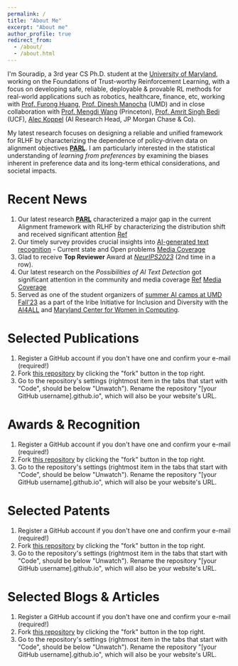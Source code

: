 ```yaml
---
permalink: /
title: "About Me"
excerpt: "About me"
author_profile: true
redirect_from: 
  - /about/
  - /about.html
---
```


I'm Souradip, a 3rd year CS Ph.D. student at the [University of Maryland](https://umd.edu/), working on the Foundations of Trust-worthy Reinforcement Learning, with a focus on developing safe, reliable, deployable & provable RL methods for real-world applications such as robotics, healthcare, finance, etc, working with [Prof. Furong Huang](https://furong-huang.com/), [Prof. Dinesh Manocha](https://www.cs.umd.edu/people/dmanocha) (UMD) and in close collaboration with [Prof. Mengdi Wang](https://mwang.princeton.edu/) (Princeton), [Prof. Amrit Singh Bedi](https://sites.google.com/view/amritsinghbedi/home) (UCF), [Alec Koppel](https://koppel.netlify.app/) (AI Research Head, JP Morgan Chase & Co).

My latest research focuses on designing a reliable and unified framework for RLHF by characterizing the dependence of policy-driven data on alignment objectives [**PARL**](https://arxiv.org/abs/2308.02585). I am particularly interested in the statistical understanding of *learning from preferences* by examining the biases inherent in preference data and its long-term ethical considerations, and societal impacts.


Recent News
======
1. Our latest research [**PARL**](https://arxiv.org/abs/2308.02585) characterized a major gap in the current Alignment framework with RLHF by characterizing the distribution shift and received significant attention [Ref]()
1. Our timely survey provides crucial insights into [AI-generated text recognition](https://arxiv.org/pdf/2310.15264.pdf) - Current state and Open problems [Media Coverage](https://twitter.com/parameterlab/status/1724126008045949257)
1. Glad to receive **Top Reviewer** Award at [*NeurIPS2023*](https://nips.cc/Conferences/2023/ProgramCommittee) (2nd time in a row). 
1. Our latest research on the *Possibilities of AI Text Detection* got significant attention in the community and media coverage [Ref](https://twitter.com/furongh/status/1645780628724502528) [Media Coverage](https://cmns.umd.edu/news-events/news/ai-generated-content-actually-detectable)
1. Served as one of the student organizers of [summer AI camps at UMD Fall'23](https://inclusion.cs.umd.edu/outreach/aisummer) as a part of the Iribe Initiative for Inclusion and Diversity
with the [AI4ALL](https://inclusion.cs.umd.edu/outreach/aisummer) and [Maryland Center for Women in Computing](https://inclusion.cs.umd.edu/mcwic).

Selected Publications
======
1. Register a GitHub account if you don't have one and confirm your e-mail (required!)
1. Fork [this repository](https://github.com/academicpages/academicpages.github.io) by clicking the "fork" button in the top right. 
1. Go to the repository's settings (rightmost item in the tabs that start with "Code", should be below "Unwatch"). Rename the repository "[your GitHub username].github.io", which will also be your website's URL.

Awards & Recognition
======
1. Register a GitHub account if you don't have one and confirm your e-mail (required!)
1. Fork [this repository](https://github.com/academicpages/academicpages.github.io) by clicking the "fork" button in the top right. 
1. Go to the repository's settings (rightmost item in the tabs that start with "Code", should be below "Unwatch"). Rename the repository "[your GitHub username].github.io", which will also be your website's URL.


Selected Patents
======
1. Register a GitHub account if you don't have one and confirm your e-mail (required!)
1. Fork [this repository](https://github.com/academicpages/academicpages.github.io) by clicking the "fork" button in the top right. 
1. Go to the repository's settings (rightmost item in the tabs that start with "Code", should be below "Unwatch"). Rename the repository "[your GitHub username].github.io", which will also be your website's URL.



Selected Blogs & Articles
======
1. Register a GitHub account if you don't have one and confirm your e-mail (required!)
1. Fork [this repository](https://github.com/academicpages/academicpages.github.io) by clicking the "fork" button in the top right. 
1. Go to the repository's settings (rightmost item in the tabs that start with "Code", should be below "Unwatch"). Rename the repository "[your GitHub username].github.io", which will also be your website's URL.
